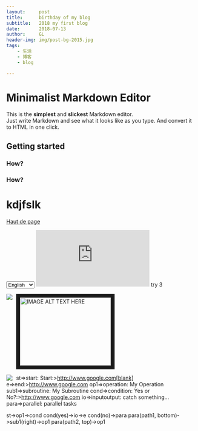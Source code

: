 ```yaml
---
layout:     post
title:      birthday of my blog
subtitle:   2018 my first blog 
date:       2018-07-13
author:     GL
header-img: img/post-bg-2015.jpg
tags:
    - 生活
    - 博客
    - blog

---
```




# Minimalist Markdown Editor

This is the **simplest** and **slickest** Markdown editor.  
Just write Markdown and see what it looks like as you type. And convert it to HTML in one click.

## Getting started

### How?

### How?

# kdjfslk


[Haut de page](#top "Top") 

<select name="forma" onchange="location = this.value;">
<option value="https://github.com/showdownjs/showdown/issues/337">English</option>
<option value="https://www.w3schools.com/jsref/event_onchange.asp">Francais</option>

<option value="https://github.com/BlackrockDigital/startbootstrap-clean-blog-jekyll">中文</option>
</select>

<iframe src="https://linguoguo.github.io/Robert/"  style="border:none;"  ></iframe>            
try 3
 
<img src="../img/avatar_g.jpg"
     style="float: left; margin-right: 10px;" />

<img src="http://img.youtube.com/vi/YOUTUBE_VIDEO_ID_HERE/0.jpg" 
alt="IMAGE ALT TEXT HERE" width="240" height="180" border="10" />

<img src="https://github.com/linguoguo/linguoguo.github.io/blob/master/img/404-bg.jpg"
     style="float: left; margin-right: 10px;" />


st=>start: Start:>http://www.google.com[blank]
e=>end:>http://www.google.com
op1=>operation: My Operation
sub1=>subroutine: My Subroutine
cond=>condition: Yes
or No?:>http://www.google.com
io=>inputoutput: catch something...
para=>parallel: parallel tasks

st->op1->cond
cond(yes)->io->e
cond(no)->para
para(path1, bottom)->sub1(right)->op1
para(path2, top)->op1
